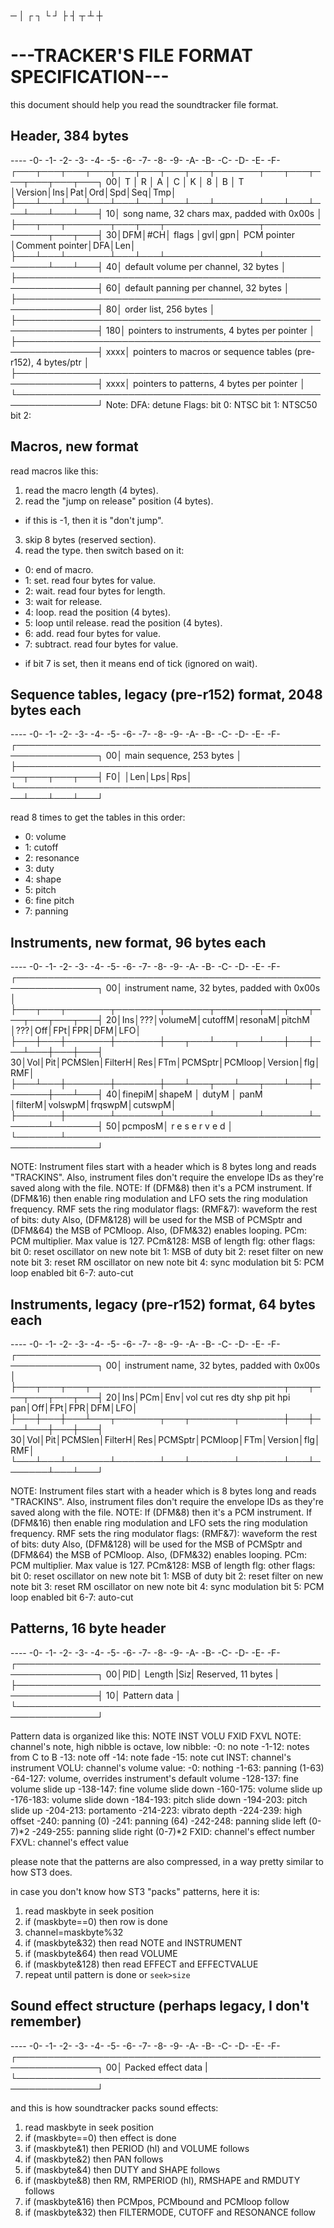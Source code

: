 ─ │ ┌ ┐ └ ┘ ├ ┤ ┬ ┴ ┼
# ---TRACKER'S FILE FORMAT SPECIFICATION---

this document should help you read the soundtracker file format.

## Header, 384 bytes
---- -0- -1- -2- -3- -4- -5- -6- -7- -8- -9- -A- -B- -C- -D- -E- -F-
    ┌───┬───┬───┬───┬───┬───┬───┬───┬───────┬───┬───┬───┬───┬───┬───┐
  00│ T │ R │ A │ C │ K │ 8 │ B │ T │Version│Ins│Pat│Ord│Spd│Seq│Tmp│
    ├───┴───┴───┴───┴───┴───┴───┴───┴───────┴───┴───┴───┴───┴───┴───┤
  10│ song name, 32 chars max, padded with 0x00s                    │
    ├───┬───┬───────┬───┬───┬───────────────┬───────────────┬───┬───┤
  30│DFM│#CH│ flags │gvl│gpn│  PCM pointer  │Comment pointer│DFA│Len│
    ├───┴───┴───────┴───┴───┴───────────────┴───────────────┴───┴───┤
  40│ default volume per channel, 32 bytes                          │
    ├───────────────────────────────────────────────────────────────┤
  60│ default panning per channel, 32 bytes                         │
    ├───────────────────────────────────────────────────────────────┤
  80│ order list, 256 bytes                                         │
    ├───────────────────────────────────────────────────────────────┤
 180│ pointers to instruments, 4 bytes per pointer                  │
    ├───────────────────────────────────────────────────────────────┤
xxxx│ pointers to macros or sequence tables (pre-r152), 4 bytes/ptr │
    ├───────────────────────────────────────────────────────────────┤
xxxx│ pointers to patterns, 4 bytes per pointer                     │
    └───────────────────────────────────────────────────────────────┘
    Note: DFA: detune
          Flags: bit 0: NTSC
                 bit 1: NTSC50
                 bit 2: 

## Macros, new format
read macros like this:

1. read the macro length (4 bytes).
2. read the "jump on release" position (4 bytes).
  * if this is -1, then it is "don't jump".
3. skip 8 bytes (reserved section).
4. read the type. then switch based on it:
  - 0: end of macro.
  - 1: set. read four bytes for value.
  - 2: wait. read four bytes for length.
  - 3: wait for release.
  - 4: loop. read the position (4 bytes).
  - 5: loop until release. read the position (4 bytes).
  - 6: add. read four bytes for value.
  - 7: subtract. read four bytes for value.
  * if bit 7 is set, then it means end of tick (ignored on wait).
 
## Sequence tables, legacy (pre-r152) format, 2048 bytes each
---- -0- -1- -2- -3- -4- -5- -6- -7- -8- -9- -A- -B- -C- -D- -E- -F-
    ┌───────────────────────────────────────────────────────────────┐
  00│ main sequence, 253 bytes                                      │
    ├───────────────────────────────────────────────────┬───┬───┬───┤
  F0│                                                   │Len│Lps│Rps│
    └───────────────────────────────────────────────────┴───┴───┴───┘

read 8 times to get the tables in this order:
- 0: volume
- 1: cutoff
- 2: resonance
- 3: duty
- 4: shape
- 5: pitch
- 6: fine pitch
- 7: panning
    
## Instruments, new format, 96 bytes each
---- -0- -1- -2- -3- -4- -5- -6- -7- -8- -9- -A- -B- -C- -D- -E- -F-
    ┌───────────────────────────────────────────────────────────────┐
  00│ instrument name, 32 bytes, padded with 0x00s                  │
    ├───┬───┬───────┬───────┬───────┬───────┬───┬───┬───┬───┬───┬───┤
  20│Ins│???│volumeM│cutoffM│resonaM│pitchM │???│Off│FPt│FPR│DFM│LFO│
    ├───┼───┼───────┼───────┼───┬───┴───┬───┴───┼───┼───┴───┼───┼───┤
  30│Vol│Pit│PCMSlen│FilterH│Res│FTm│PCMSptr│PCMloop│Version│flg│RMF│
    ├───┴───┼───────┼───────┼───┴───┬───┴───┬───┴───┼───────┼───┴───┤
  40│finepiM│shapeM │ dutyM │ panM  │filterM│volswpM│frqswpM│cutswpM│
    ├───────┼───────┴───────┴───────┴───────┴───────┴───────┴───────┤
  50│pcmposM│                     r e s e r v e d                   │
    └───────┴───────────────────────────────────────────────────────┘
    
NOTE: Instrument files start with a header which is 8 bytes long and reads "TRACKINS".
      Also, instrument files don't require the envelope IDs as they're saved along with the file.
NOTE: If (DFM&8) then it's a PCM instrument.
      If (DFM&16) then enable ring modulation and LFO sets the ring modulation frequency.
      RMF sets the ring modulator flags:
      (RMF&7): waveform
      the rest of bits: duty
      Also, (DFM&128) will be used for the MSB of PCMSptr and (DFM&64) the MSB of PCMloop.
      Also, (DFM&32) enables looping.
      PCm: PCM multiplier. Max value is 127.
      PCm&128: MSB of length
      flg: other flags:
        bit 0: reset oscillator on new note
        bit 1: MSB of duty
        bit 2: reset filter on new note
        bit 3: reset RM oscillator on new note
        bit 4: sync modulation
        bit 5: PCM loop enabled
        bit 6-7: auto-cut

## Instruments, legacy (pre-r152) format, 64 bytes each
---- -0- -1- -2- -3- -4- -5- -6- -7- -8- -9- -A- -B- -C- -D- -E- -F-
    ┌───────────────────────────────────────────────────────────────┐
  00│ instrument name, 32 bytes, padded with 0x00s                  │
    ├───┬───┬───┬───────────────────────────────┬───┬───┬───┬───┬───┤
  20│Ins│PCm│Env│vol cut res dty shp pit hpi pan│Off│FPt│FPR│DFM│LFO│
    ├───┼───┼───┴───┬───────┬───┬───────┬───────┼───┼───┴───┼───┼───┤
  30│Vol│Pit│PCMSlen│FilterH│Res│PCMSptr│PCMloop│FTm│Version│flg│RMF│
    └───┴───┴───────┴───────┴───┴───────┴───────┴───┴───────┴───┴───┘
    
NOTE: Instrument files start with a header which is 8 bytes long and reads "TRACKINS".
      Also, instrument files don't require the envelope IDs as they're saved along with the file.
NOTE: If (DFM&8) then it's a PCM instrument.
      If (DFM&16) then enable ring modulation and LFO sets the ring modulation frequency.
      RMF sets the ring modulator flags:
      (RMF&7): waveform
      the rest of bits: duty
      Also, (DFM&128) will be used for the MSB of PCMSptr and (DFM&64) the MSB of PCMloop.
      Also, (DFM&32) enables looping.
      PCm: PCM multiplier. Max value is 127.
      PCm&128: MSB of length
      flg: other flags:
        bit 0: reset oscillator on new note
        bit 1: MSB of duty
        bit 2: reset filter on new note
        bit 3: reset RM oscillator on new note
        bit 4: sync modulation
        bit 5: PCM loop enabled
        bit 6-7: auto-cut
      
## Patterns, 16 byte header
---- -0- -1- -2- -3- -4- -5- -6- -7- -8- -9- -A- -B- -C- -D- -E- -F-
    ┌───────────────────────────────────────────────────────────────┐
  00│PID│     Length    |Siz| Reserved, 11 bytes                    |
    ├───────────────────────────────────────────────────────────────┤
  10│ Pattern data                                                  │
    └───────────────────────────────────────────────────────────────┘

Pattern data is organized like this:
NOTE INST VOLU FXID FXVL
NOTE: channel's note, high nibble is octave, low nibble:
-0: no note
-1-12: notes from C to B
-13: note off
-14: note fade
-15: note cut
INST: channel's instrument
VOLU: channel's volume value:
-0: nothing
-1-63: panning (1-63)
-64-127: volume, overrides instrument's default volume
-128-137: fine volume slide up
-138-147: fine volume slide down
-160-175: volume slide up
-176-183: volume slide down
-184-193: pitch slide down
-194-203: pitch slide up
-204-213: portamento
-214-223: vibrato depth
-224-239: high offset
-240: panning (0)
-241: panning (64)
-242-248: panning slide left (0-7)\*2
-249-255: panning slide right (0-7)\*2
FXID: channel's effect number
FXVL: channel's effect value

please note that the patterns are also compressed,
in a way pretty similar to how ST3 does.

in case you don't know how ST3 "packs" patterns, here it is:
1. read maskbyte in seek position
2. if (maskbyte==0) then row is done
3. channel=maskbyte%32
4. if (maskbyte&32) then read NOTE and INSTRUMENT
5. if (maskbyte&64) then read VOLUME
6. if (maskbyte&128) then read EFFECT and EFFECTVALUE
7. repeat until pattern is done or `seek>size`

## Sound effect structure (perhaps legacy, I don't remember)
---- -0- -1- -2- -3- -4- -5- -6- -7- -8- -9- -A- -B- -C- -D- -E- -F-
    ┌───────────────────────────────────────────────────────────────┐
  00│ Packed effect data                                            |
    └───────────────────────────────────────────────────────────────┘

and this is how soundtracker packs sound effects:
1. read maskbyte in seek position
2. if (maskbyte==0) then effect is done
3. if (maskbyte&1) then PERIOD (hl) and VOLUME follows
4. if (maskbyte&2) then PAN follows
3. if (maskbyte&4) then DUTY and SHAPE follows
4. if (maskbyte&8) then RM, RMPERIOD (hl), RMSHAPE and RMDUTY follows
5. if (maskbyte&16) then PCMpos, PCMbound and PCMloop follow
6. if (maskbyte&32) then FILTERMODE, CUTOFF and RESONANCE follow
